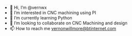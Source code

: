 - 👋 Hi, I’m @vernwx
- 👀 I’m interested in CNC machining using PI
- 🌱 I’m currently learning Python
- 💞️ I’m looking to collaborate on CNC Machining and design
- 📫 How to reach me vernonwillmore@btinternet.com

<!---
vernwx/vernwx is a ✨ special ✨ repository because its `README.md` (this file) appears on your GitHub profile.
You can click the Preview link to take a look at your changes.
--->
